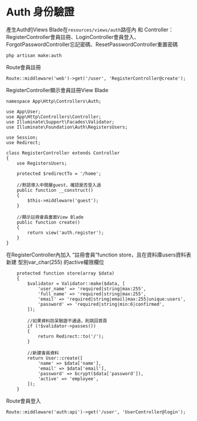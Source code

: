# Auth 身份驗證

產生Auth的Views Blade在`resources/views/auth`路徑內 和 Controller：RegisterController會員註冊、LoginController會員登入、ForgotPasswordController忘記密碼、ResetPasswordController重置密碼

```
php artisan make:auth
```

Route會員註冊

```
Route::middleware('web')->get('/user', 'RegisterController@create');
```

RegisterController顯示會員註冊View Blade

```
namespace App\Http\Controllers\Auth;

use App\User;
use App\Http\Controllers\Controller;
use Illuminate\Support\Facades\Validator;
use Illuminate\Foundation\Auth\RegistersUsers;

use Session;
use Redirect;

class RegisterController extends Controller
{
    use RegistersUsers;

    protected $redirectTo = '/home';

    //默認導入中間層guest，確認是否登入過
    public function __construct()
    {
        $this->middleware('guest');
    }

    //顯示註冊會員畫面View Blade
    public function create()
    {
        return view('auth.register');
    }
}
```

在RegisterController內加入 “註冊會員”function store，且在資料庫users資料表新建 型別var\_char\(255\) 的active權限欄位

```
    protected function store(array $data)
    {
        $validator = Validator::make($data, [
            'user_name' => 'required|string|max:255',
            'full_name' => 'required|string|max:255',
            'email' => 'required|string|email|max:255|unique:users',
            'password' => 'required|string|min:6|confirmed',
        ]);

        //如果資料防呆驗證不通過，則跳回首頁
        if (!$validator->passes()) 
        {
            return Redirect::to('/');
        }

        //新建會員資料
        return User::create([
            'name' => $data['name'],
            'email' => $data['email'],
            'password' => bcrypt($data['password']),
            'active' => 'employee',
        ]);
    }
```

Route會員登入

```
Route::middleware('auth:api')->get('/user', 'UserController@login');
```



